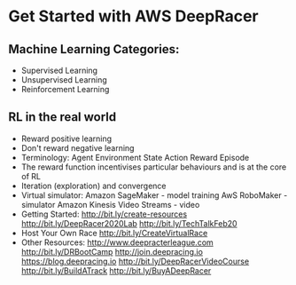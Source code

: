# Get Started with AWS DeepRacer

## Machine Learning Categories:
- Supervised Learning
- Unsupervised Learning
- Reinforcement Learning

## RL in the real world
- Reward positive learning
- Don't reward negative learning
- Terminology:
Agent
Environment
State
Action
Reward
Episode
- The reward function incentivises particular behaviours and is at the core of RL
- Iteration (exploration) and convergence
- Virtual simulator:
Amazon SageMaker - model training
AwS RoboMaker - simulator
Amazon Kinesis Video Streams - video
- Getting Started:
http://bit.ly/create-resources
http://bit.ly/DeepRacer2020Lab
http://bit.ly/TechTalkFeb20
- Host Your Own Race
http://bit.ly/CreateVirtualRace
- Other Resources:
http://www.deepracterleague.com
http://bit.ly/DRBootCamp
http://join.deepracing.io
https://blog.deepracing.io
http://bit.ly/DeepRacerVideoCourse
http://bit.ly/BuildATrack
http://bit.ly/BuyADeepRacer


